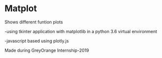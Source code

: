 # Matplot
Shows different funtion plots 

-using tkinter application with matplotlib in a python 3.6 virtual environment

-javascript based using plotly.js

Made during GreyOrange Internship-2019
